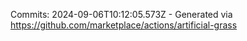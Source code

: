 Commits: 2024-09-06T10:12:05.573Z - Generated via https://github.com/marketplace/actions/artificial-grass
<br>
